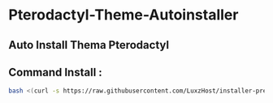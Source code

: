 # Pterodactyl-Theme-Autoinstaller



## Auto Install Thema Pterodactyl

## Command Install :

```bash
bash <(curl -s https://raw.githubusercontent.com/LuxzHost/installer-premium/main/luxz.sh)
```

